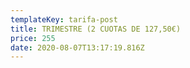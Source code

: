 ```yaml
---
templateKey: tarifa-post
title: TRIMESTRE (2 CUOTAS DE 127,50€)
price: 255
date: 2020-08-07T13:17:19.816Z
---
```

